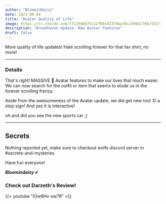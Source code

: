 ```yaml
---
author: "BloominDaisy"
date: 2023-08-04
title: "Avatar Quality of Life"
image: https://tr.rbxcdn.com/f7c29dbb75c12f60c83379aa76c24984/768/432/Image/Png
description: "Brookhaven Update: New Avatar Features"
draft: false
---
```


More quality of life updates! Hate scrolling forever for that fav shirt, no more!


---

### Details

That's right! MASSIVE <span class="emojify">🤯</span> Avatar features to make our lives that much easier. We can now search for the outfit or item that seems to elude us in the forever scrolling frenzy.

Aside from the awesomeness of the Avatar update, we did get new tool :D a stop sign! And yes it is interactive!

oh and did you see the new sports car ;) 



---

## Secrets

Nothing reported yet, make sure to checkout wolfs discord server in #secrets-and-mysteries 

Have fun everyone!

_**Bloomindaisy**_ <span class="nowrap"><span class="emojify">💕</span>


### Check out Darzeth's Review!

{{< youtube "iOw8Hv-sw78" >}}